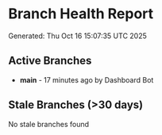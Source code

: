 # Branch Health Report
Generated: Thu Oct 16 15:07:35 UTC 2025

## Active Branches
- **main** - 17 minutes ago by Dashboard Bot

## Stale Branches (>30 days)
No stale branches found
